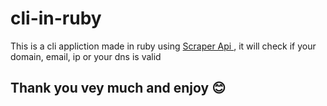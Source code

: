 # cli-in-ruby
This is a cli appliction made in ruby using <a href="https://scraper.run/">Scraper Api </a>, it will check if your domain, email, ip or your dns is valid
## Thank you vey much and enjoy 😊
